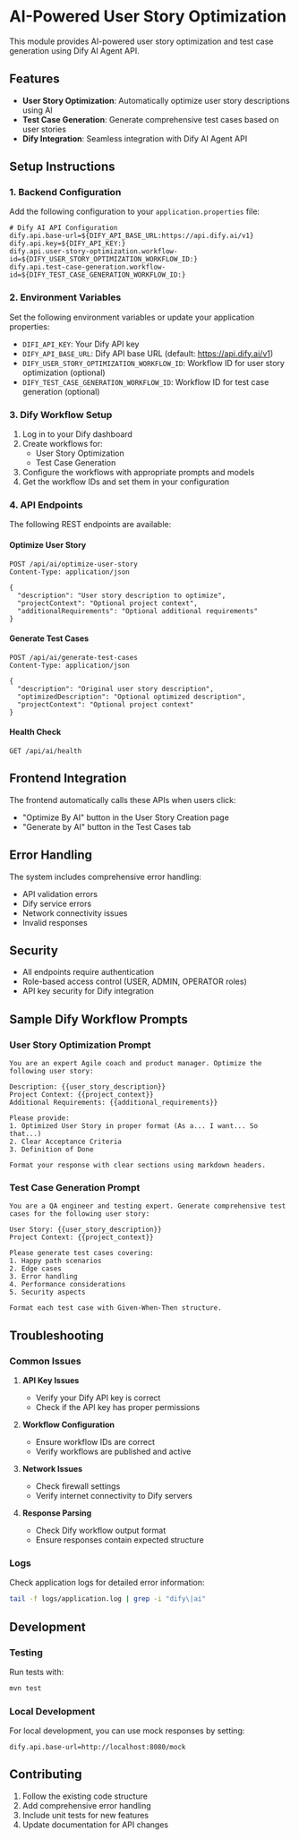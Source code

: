 # AI-Powered User Story Optimization

This module provides AI-powered user story optimization and test case generation using Dify AI Agent API.

## Features

- **User Story Optimization**: Automatically optimize user story descriptions using AI
- **Test Case Generation**: Generate comprehensive test cases based on user stories
- **Dify Integration**: Seamless integration with Dify AI Agent API

## Setup Instructions

### 1. Backend Configuration

Add the following configuration to your `application.properties` file:

```properties
# Dify AI API Configuration
dify.api.base-url=${DIFY_API_BASE_URL:https://api.dify.ai/v1}
dify.api.key=${DIFY_API_KEY:}
dify.api.user-story-optimization.workflow-id=${DIFY_USER_STORY_OPTIMIZATION_WORKFLOW_ID:}
dify.api.test-case-generation.workflow-id=${DIFY_TEST_CASE_GENERATION_WORKFLOW_ID:}
```

### 2. Environment Variables

Set the following environment variables or update your application properties:

- `DIFI_API_KEY`: Your Dify API key
- `DIFY_API_BASE_URL`: Dify API base URL (default: https://api.dify.ai/v1)
- `DIFY_USER_STORY_OPTIMIZATION_WORKFLOW_ID`: Workflow ID for user story optimization (optional)
- `DIFY_TEST_CASE_GENERATION_WORKFLOW_ID`: Workflow ID for test case generation (optional)

### 3. Dify Workflow Setup

1. Log in to your Dify dashboard
2. Create workflows for:
   - User Story Optimization
   - Test Case Generation
3. Configure the workflows with appropriate prompts and models
4. Get the workflow IDs and set them in your configuration

### 4. API Endpoints

The following REST endpoints are available:

#### Optimize User Story
```http
POST /api/ai/optimize-user-story
Content-Type: application/json

{
  "description": "User story description to optimize",
  "projectContext": "Optional project context",
  "additionalRequirements": "Optional additional requirements"
}
```

#### Generate Test Cases
```http
POST /api/ai/generate-test-cases
Content-Type: application/json

{
  "description": "Original user story description",
  "optimizedDescription": "Optional optimized description",
  "projectContext": "Optional project context"
}
```

#### Health Check
```http
GET /api/ai/health
```

## Frontend Integration

The frontend automatically calls these APIs when users click:
- "Optimize By AI" button in the User Story Creation page
- "Generate by AI" button in the Test Cases tab

## Error Handling

The system includes comprehensive error handling:
- API validation errors
- Dify service errors
- Network connectivity issues
- Invalid responses

## Security

- All endpoints require authentication
- Role-based access control (USER, ADMIN, OPERATOR roles)
- API key security for Dify integration

## Sample Dify Workflow Prompts

### User Story Optimization Prompt
```
You are an expert Agile coach and product manager. Optimize the following user story:

Description: {{user_story_description}}
Project Context: {{project_context}}
Additional Requirements: {{additional_requirements}}

Please provide:
1. Optimized User Story in proper format (As a... I want... So that...)
2. Clear Acceptance Criteria
3. Definition of Done

Format your response with clear sections using markdown headers.
```

### Test Case Generation Prompt
```
You are a QA engineer and testing expert. Generate comprehensive test cases for the following user story:

User Story: {{user_story_description}}
Project Context: {{project_context}}

Please generate test cases covering:
1. Happy path scenarios
2. Edge cases
3. Error handling
4. Performance considerations
5. Security aspects

Format each test case with Given-When-Then structure.
```

## Troubleshooting

### Common Issues

1. **API Key Issues**
   - Verify your Dify API key is correct
   - Check if the API key has proper permissions

2. **Workflow Configuration**
   - Ensure workflow IDs are correct
   - Verify workflows are published and active

3. **Network Issues**
   - Check firewall settings
   - Verify internet connectivity to Dify servers

4. **Response Parsing**
   - Check Dify workflow output format
   - Ensure responses contain expected structure

### Logs

Check application logs for detailed error information:
```bash
tail -f logs/application.log | grep -i "dify\|ai"
```

## Development

### Testing

Run tests with:
```bash
mvn test
```

### Local Development

For local development, you can use mock responses by setting:
```properties
dify.api.base-url=http://localhost:8080/mock
```

## Contributing

1. Follow the existing code structure
2. Add comprehensive error handling
3. Include unit tests for new features
4. Update documentation for API changes